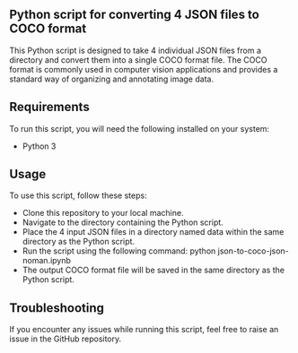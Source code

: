 ## **Python script for converting 4 JSON files to COCO format**


This Python script is designed to take 4 individual JSON files from a directory and convert them into a single COCO format file. The COCO format is commonly used in computer vision applications and provides a standard way of organizing and annotating image data.

## **Requirements**
To run this script, you will need the following installed on your system:

- Python 3

## **Usage**
To use this script, follow these steps:

- Clone this repository to your local machine.
- Navigate to the directory containing the Python script.
- Place the 4 input JSON files in a directory named data within the same directory as the Python script.
- Run the script using the following command: python json-to-coco-json-noman.ipynb
- The output COCO format file will be saved in the same directory as the Python script.

## **Troubleshooting**
If you encounter any issues while running this script, feel free to raise an issue in the GitHub repository.
